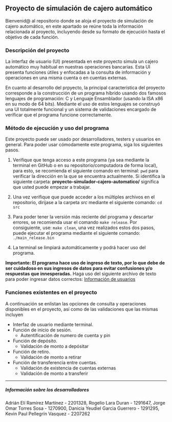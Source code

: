 ## Proyecto de simulación de cajero automático
Bienvenid@ al repositorio donde se aloja el proyecto de simulación de cajero automático, en este apartado se reúne toda la información relacionada al proyecto, incluyendo desde su formato de ejecución hasta el objetivo de cada función.

### Descripción del proyecto
La interfaz de usuario (UI) presentada en este proyecto simula un cajero automático muy habitual en nuestras operaciones bancarias. Esta UI presenta funciones útiles y enfocadas a la consulta de información y operaciones en una misma cuenta o en cuentas externas. 

En cuanto al desarrollo del prpyecto, la principal característica del proyecto corresponde a la construcción de un programa híbrido usando dos famosos lenguajes de programación: C y Lenguaje Ensamblador (usando la ISA x86 en su modo de 64 bits). Mediante el uso de estos lenguajes se construyó una UI totalmente funcional y un sistema de validaciones encargado de verificar que el programa funcione correctamente.

### Método de ejecución y uso del programa
Este proyecto puede ser usado por desarrolladores, testers y usuarios en general. Para poder usar cómodamente este programa, siga los siguientes pasos.
1. Verifique que tenga acceso a este programa (ya sea mediante la terminal en GitHub o en su repositorio/computadora de forma local), para esto, se recomienda el siguiente comando en terminal: `pwd` para verificar la dirección en la que se encuentra actualmente. Si identifica la siguiente carpeta: **proyecto-simulador-cajero-automatico/** significa que usted puede empezar a trabajar.

2. Una vez verifique que puede acceder a los múltiples archivos en el repositorio, dirijase a la carpeta *src* mediante el siguiente comando: `cd src`

3. Para poder tener la versión más reciente del programa y descartar errores, se recomienda usar el comando `make release`.  Por consiguiente, use: `make clean`, una vez realizados estos dos pasos, puede ejecutar el programa mediante el siguiente comando: `./main_release.bin`

4. La terminal se limpiará automáticamente y podrá hacer uso del programa.

**Importante: El programa hace uso de ingreso de texto, por lo que debe de ser cuidadoso en sus ingresos de datos para evitar confusiones y/o respuestas que innesperadas.** Haga uso del siguiente archivo de texto para poder ingresar datos correctos: [Información de usuarios](https://drive.google.com/file/d/1226QPkL5M2XFGopv3rYX7ZssU-V_LnC3/view?usp=sharing "Información de usuarios")

### Funciones existentes en el proyecto
A continuación se enlistan las opciones de consulta y operaciones disponibles en el proyecto, así como de las validaciones que las mismas incluyen 
- Interfaz de usuario mediante terminal.
- Función de inicio de sesión.
	 - Autentificación de numero de cuenta y pin
- Función de depósito.
	- Validación de monto a depósitar
- Función de retiro.
	- Validación de monto a retirar
- Función de transferencia entre cuentas.
	- Validación de existencia de cuentas externas
	- Validación de monto a transferir
	
------------
##### Información sobre los desarrolladores
Adrián Elí Ramírez Martínez - 2201328,
Rogelio Lara Duran - 1291647,
Jorge Omar Torres Sosa - 1270900,
Danicia Yeudiel Garcia Guerrero - 1291295,
Kevin Paul Pellegrín Vasquez - 2207262